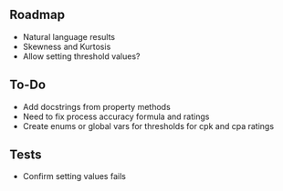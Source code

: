 ## Roadmap

- Natural language results
- Skewness and Kurtosis
- Allow setting threshold values?

## To-Do

- Add docstrings from property methods
- Need to fix process accuracy formula and ratings
- Create enums or global vars for thresholds for cpk and cpa ratings

## Tests

- Confirm setting values fails 